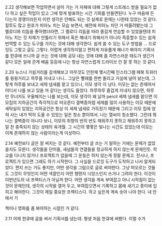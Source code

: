 2.22
생각해보면 작업하면서 살아 가는 거 자체에 대해 그렇게 스트레스 받을 필요가 없다
하고 싶은 작업이 있고 그에 맞게 발표하는 시간 기회를 만들면된다. 누구 마음에 든다는지 경쟁이라든지 이런 생각은 안해도 되는 것 
실제로 문제는 나한테 있었는 것 같다. 질투도 많고 
원호가 피아노 치는 모습 보면서, 예전에 피아노 치던 거 떠올려봤는데 
그 멜로디와 리듬을 좋아했더라면, 그 멜로디 리듬을 따라 즐겁게 연습할 수 있었을텐데 
피아노 치는 것 자체가 안틀리기 위해서 혹은 해내기 위해서가 아니라 
즉흥할수 있는 쉽게 번역할 수 있는 도구를 가지는 것에 대해 생각한다. 
쉽게 쓸 수 있는 도구 방법을 ... 
드로잉도 그렇고 글도 그렇다. 
어렵게 생각하지말고 편하게 자유롭게 해나가 봐야지 
기획서를 한큐에 쓰니까 글 쓰는 것에 대해 공모 내는 것에 대해 좀 자연스러운 태도가 생긴거 같다 
모든 일에 관계 배움 등등에 나는 항상 자연스럽게 드라이브 인 잘 못 하는 것 같다. 

2.20
뉴스나 가쉽거리를 검색해보고 아무것도 안한채 몇시간째 인스타그램 페북 트위터를 윙윙거리고 하루를 지내고 나니.. 
그날은 빨래를 한번 돌리고 거실에 널어 놨는데, 그렇게 하루를 보내고 세제 냄새를 맡고 있으니, 
이모 생각 이 났다. 이모는 없는 존재여서 어디서 나를 보고 있을 꺼 같다는 생각도 들었다. 
하루하루 즐겁게 지내지 않으면, 하루만 무너저도 우울해지는 나를 보는데, 이모 생각이 왜 날까 
percil 세제 냄세를 맡으면 이모집의 지하공간이 즉각적으로 떠오른다 
결벽증처럼 세제를 많이 사용하는 이모 때문에 세탁실이 있었는 지하공간은 항상 이 세제 냄세로 가득찼기 때문에
그리고 이모 집에 얹혀 사는 내가 딱히 도울 수 있었는 일은 청소 뿐이여서. 
나는 열씨미 청소했다. 그런데 뭐 나는 결벽증이 아니다 보니, 이모의 취향의 반의 반도 채워주지 못하고 
채워주지 못하고 덜 찬 충족되지 않는 상태의 육개월. 그 시간의 몇몇은 빛나는 시간도 있었는데 
이모는 이제 존재하지 않는 사람이라는게 이상하다.

2.14
예전보다 글은 잘 써지는 것 같다. 예전부터 글 쓰는 거 말하는 거에는 문제가 없었을지도 모른다. 생각들을 단어들, 새념들의 연결들을 
정교하게 하지 않는게 문제인듯. 학교를 다니지 않거나 프로젝트가 없을때 그 운동은 하지 않는게 정말 문제고. 
전시나, 프로젝트가 있으면 그래도 하기 시작한다. 
그 사실을 드로잉 도구가 도착하고 나서 알게되었다. 편지 쓰는 거도 좋지만, 
어떤 생각을 그림으로 글로 써야한다. 그냥 떠오르는 것들도 그것이 무엇인지 어떤 색깔인지 어떤 형탠지 늬앙스인지 쓰거나 그려야 한다. 
이것이 이번년도의 내 프랙티스가 아닐까 한다. 
어떤 생각을 계속 부여잡고 
아니 시작점이 없는 것이 문제인데, 생각의 시작을 열어 두고, 부여잡으면서 기록하고 몸에 새기고 종이에 입히고 해야한다. 
그것이 제일 중요한 프랙티스다. 
하고 싶은게 계속 솟아 나야 한다. 내 안에서 기

책이나 영화를 좀 봐야하는 시점인 거 같다. 

2.11
어제 한큐에 글을 써서 기획서를 냈는데. 평생 처음 한큐에 써봤다. 이럴 수가 